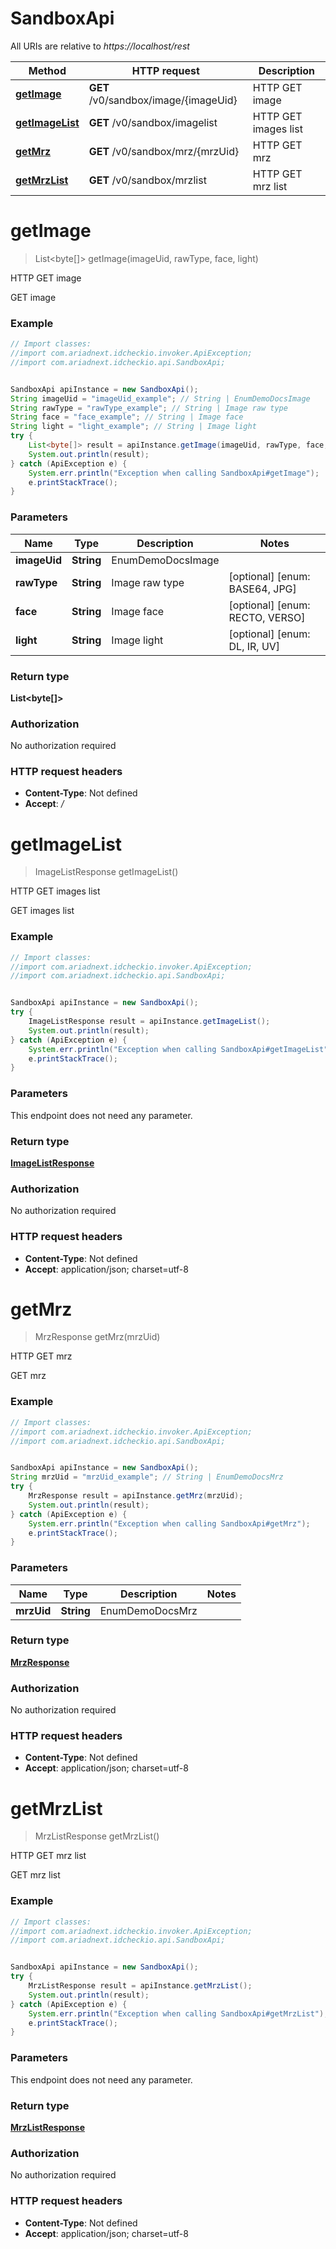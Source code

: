 # SandboxApi

All URIs are relative to *https://localhost/rest*

Method | HTTP request | Description
------------- | ------------- | -------------
[**getImage**](SandboxApi.md#getImage) | **GET** /v0/sandbox/image/{imageUid} | HTTP GET image
[**getImageList**](SandboxApi.md#getImageList) | **GET** /v0/sandbox/imagelist | HTTP GET images list
[**getMrz**](SandboxApi.md#getMrz) | **GET** /v0/sandbox/mrz/{mrzUid} | HTTP GET mrz
[**getMrzList**](SandboxApi.md#getMrzList) | **GET** /v0/sandbox/mrzlist | HTTP GET mrz list


<a name="getImage"></a>
# **getImage**
> List&lt;byte[]&gt; getImage(imageUid, rawType, face, light)

HTTP GET image

GET image

### Example
```java
// Import classes:
//import com.ariadnext.idcheckio.invoker.ApiException;
//import com.ariadnext.idcheckio.api.SandboxApi;


SandboxApi apiInstance = new SandboxApi();
String imageUid = "imageUid_example"; // String | EnumDemoDocsImage
String rawType = "rawType_example"; // String | Image raw type
String face = "face_example"; // String | Image face
String light = "light_example"; // String | Image light
try {
    List<byte[]> result = apiInstance.getImage(imageUid, rawType, face, light);
    System.out.println(result);
} catch (ApiException e) {
    System.err.println("Exception when calling SandboxApi#getImage");
    e.printStackTrace();
}
```

### Parameters

Name | Type | Description  | Notes
------------- | ------------- | ------------- | -------------
 **imageUid** | **String**| EnumDemoDocsImage |
 **rawType** | **String**| Image raw type | [optional] [enum: BASE64, JPG]
 **face** | **String**| Image face | [optional] [enum: RECTO, VERSO]
 **light** | **String**| Image light | [optional] [enum: DL, IR, UV]

### Return type

**List&lt;byte[]&gt;**

### Authorization

No authorization required

### HTTP request headers

 - **Content-Type**: Not defined
 - **Accept**: *_/_*

<a name="getImageList"></a>
# **getImageList**
> ImageListResponse getImageList()

HTTP GET images list

GET images list

### Example
```java
// Import classes:
//import com.ariadnext.idcheckio.invoker.ApiException;
//import com.ariadnext.idcheckio.api.SandboxApi;


SandboxApi apiInstance = new SandboxApi();
try {
    ImageListResponse result = apiInstance.getImageList();
    System.out.println(result);
} catch (ApiException e) {
    System.err.println("Exception when calling SandboxApi#getImageList");
    e.printStackTrace();
}
```

### Parameters
This endpoint does not need any parameter.

### Return type

[**ImageListResponse**](ImageListResponse.md)

### Authorization

No authorization required

### HTTP request headers

 - **Content-Type**: Not defined
 - **Accept**: application/json; charset=utf-8

<a name="getMrz"></a>
# **getMrz**
> MrzResponse getMrz(mrzUid)

HTTP GET mrz

GET mrz

### Example
```java
// Import classes:
//import com.ariadnext.idcheckio.invoker.ApiException;
//import com.ariadnext.idcheckio.api.SandboxApi;


SandboxApi apiInstance = new SandboxApi();
String mrzUid = "mrzUid_example"; // String | EnumDemoDocsMrz
try {
    MrzResponse result = apiInstance.getMrz(mrzUid);
    System.out.println(result);
} catch (ApiException e) {
    System.err.println("Exception when calling SandboxApi#getMrz");
    e.printStackTrace();
}
```

### Parameters

Name | Type | Description  | Notes
------------- | ------------- | ------------- | -------------
 **mrzUid** | **String**| EnumDemoDocsMrz |

### Return type

[**MrzResponse**](MrzResponse.md)

### Authorization

No authorization required

### HTTP request headers

 - **Content-Type**: Not defined
 - **Accept**: application/json; charset=utf-8

<a name="getMrzList"></a>
# **getMrzList**
> MrzListResponse getMrzList()

HTTP GET mrz list

GET mrz list

### Example
```java
// Import classes:
//import com.ariadnext.idcheckio.invoker.ApiException;
//import com.ariadnext.idcheckio.api.SandboxApi;


SandboxApi apiInstance = new SandboxApi();
try {
    MrzListResponse result = apiInstance.getMrzList();
    System.out.println(result);
} catch (ApiException e) {
    System.err.println("Exception when calling SandboxApi#getMrzList");
    e.printStackTrace();
}
```

### Parameters
This endpoint does not need any parameter.

### Return type

[**MrzListResponse**](MrzListResponse.md)

### Authorization

No authorization required

### HTTP request headers

 - **Content-Type**: Not defined
 - **Accept**: application/json; charset=utf-8

